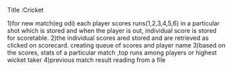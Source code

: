 Title :Cricket

1)for new match(eg odi) each player scores runs(1,2,3,4,5,6) in a particular shot which is stored and when the player is out, individual score is stored  for scoretable.
2)the individual scores ared stored and are retrieved as clicked on scorecard. creating queue of scores and player name 
3)based on the scores, stats of a particular match ,top runs among players or highest  wicket taker
4)previous match result reading from a file
